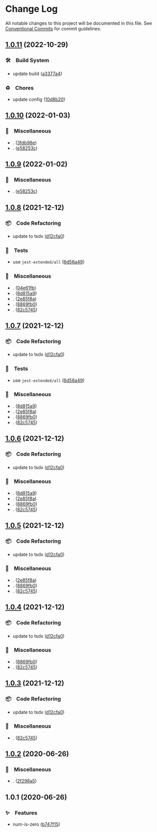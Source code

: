 # Change Log

All notable changes to this project will be documented in this file.
See [Conventional Commits](https://conventionalcommits.org) for commit guidelines.

## [1.0.11](https://github.com/bluelovers/ws-random/compare/num-is-zero@1.0.10...num-is-zero@1.0.11) (2022-10-29)



### 🛠　Build System

* update build ([a3377a4](https://github.com/bluelovers/ws-random/commit/a3377a45f6e3895378d1b633d02a501464836ea1))


### ♻️　Chores

* update config ([10d8b20](https://github.com/bluelovers/ws-random/commit/10d8b20d2ebc76491ac971bf8b9280f66285e056))



## [1.0.10](https://github.com/bluelovers/ws-random/compare/num-is-zero@1.0.8...num-is-zero@1.0.10) (2022-01-03)


### 🔖　Miscellaneous

* . ([3fdb98e](https://github.com/bluelovers/ws-random/commit/3fdb98ebbc24a4e5d33d0ffbc5bbd3e2344d9120))
* . ([e58253c](https://github.com/bluelovers/ws-random/commit/e58253c60984cc3947069ea4ae2eb1924cd2940e))





## [1.0.9](https://github.com/bluelovers/ws-random/compare/num-is-zero@1.0.8...num-is-zero@1.0.9) (2022-01-02)


### 🔖　Miscellaneous

* . ([e58253c](https://github.com/bluelovers/ws-random/commit/e58253c60984cc3947069ea4ae2eb1924cd2940e))





## [1.0.8](https://github.com/bluelovers/ws-random/compare/num-is-zero@1.0.2...num-is-zero@1.0.8) (2021-12-12)


### 📦　Code Refactoring

* update to tsdx ([d12cfa0](https://github.com/bluelovers/ws-random/commit/d12cfa06f76d5704846745c1acde7fee8ef6e8e7))


### 🚨　Tests

* use `jest-extended/all` ([6d56a49](https://github.com/bluelovers/ws-random/commit/6d56a49e94ec701cd8744632a04871cba4e59ea8))


### 🔖　Miscellaneous

* . ([04e61fb](https://github.com/bluelovers/ws-random/commit/04e61fb160f654f1f2f6efe95f63d900ed2449e3))
* . ([8d815a9](https://github.com/bluelovers/ws-random/commit/8d815a9451f12cabc9b81680e463d429c45f2506))
* . ([2e85f8a](https://github.com/bluelovers/ws-random/commit/2e85f8a1a76c34161fdec36f07b7da0163a0eec7))
* . ([8869fb0](https://github.com/bluelovers/ws-random/commit/8869fb0af949f1ff7c527aa11e5019628498267f))
* . ([82c5745](https://github.com/bluelovers/ws-random/commit/82c5745bfbee557b8703244d6c7d5ffbc1c25e12))





## [1.0.7](https://github.com/bluelovers/ws-random/compare/num-is-zero@1.0.2...num-is-zero@1.0.7) (2021-12-12)


### 📦　Code Refactoring

* update to tsdx ([d12cfa0](https://github.com/bluelovers/ws-random/commit/d12cfa06f76d5704846745c1acde7fee8ef6e8e7))


### 🚨　Tests

* use `jest-extended/all` ([6d56a49](https://github.com/bluelovers/ws-random/commit/6d56a49e94ec701cd8744632a04871cba4e59ea8))


### 🔖　Miscellaneous

* . ([8d815a9](https://github.com/bluelovers/ws-random/commit/8d815a9451f12cabc9b81680e463d429c45f2506))
* . ([2e85f8a](https://github.com/bluelovers/ws-random/commit/2e85f8a1a76c34161fdec36f07b7da0163a0eec7))
* . ([8869fb0](https://github.com/bluelovers/ws-random/commit/8869fb0af949f1ff7c527aa11e5019628498267f))
* . ([82c5745](https://github.com/bluelovers/ws-random/commit/82c5745bfbee557b8703244d6c7d5ffbc1c25e12))





## [1.0.6](https://github.com/bluelovers/ws-random/compare/num-is-zero@1.0.2...num-is-zero@1.0.6) (2021-12-12)


### 📦　Code Refactoring

* update to tsdx ([d12cfa0](https://github.com/bluelovers/ws-random/commit/d12cfa06f76d5704846745c1acde7fee8ef6e8e7))


### 🔖　Miscellaneous

* . ([8d815a9](https://github.com/bluelovers/ws-random/commit/8d815a9451f12cabc9b81680e463d429c45f2506))
* . ([2e85f8a](https://github.com/bluelovers/ws-random/commit/2e85f8a1a76c34161fdec36f07b7da0163a0eec7))
* . ([8869fb0](https://github.com/bluelovers/ws-random/commit/8869fb0af949f1ff7c527aa11e5019628498267f))
* . ([82c5745](https://github.com/bluelovers/ws-random/commit/82c5745bfbee557b8703244d6c7d5ffbc1c25e12))





## [1.0.5](https://github.com/bluelovers/ws-random/compare/num-is-zero@1.0.2...num-is-zero@1.0.5) (2021-12-12)


### 📦　Code Refactoring

* update to tsdx ([d12cfa0](https://github.com/bluelovers/ws-random/commit/d12cfa06f76d5704846745c1acde7fee8ef6e8e7))


### 🔖　Miscellaneous

* . ([2e85f8a](https://github.com/bluelovers/ws-random/commit/2e85f8a1a76c34161fdec36f07b7da0163a0eec7))
* . ([8869fb0](https://github.com/bluelovers/ws-random/commit/8869fb0af949f1ff7c527aa11e5019628498267f))
* . ([82c5745](https://github.com/bluelovers/ws-random/commit/82c5745bfbee557b8703244d6c7d5ffbc1c25e12))





## [1.0.4](https://github.com/bluelovers/ws-random/compare/num-is-zero@1.0.2...num-is-zero@1.0.4) (2021-12-12)


### 📦　Code Refactoring

* update to tsdx ([d12cfa0](https://github.com/bluelovers/ws-random/commit/d12cfa06f76d5704846745c1acde7fee8ef6e8e7))


### 🔖　Miscellaneous

* . ([8869fb0](https://github.com/bluelovers/ws-random/commit/8869fb0af949f1ff7c527aa11e5019628498267f))
* . ([82c5745](https://github.com/bluelovers/ws-random/commit/82c5745bfbee557b8703244d6c7d5ffbc1c25e12))





## [1.0.3](https://github.com/bluelovers/ws-random/compare/num-is-zero@1.0.2...num-is-zero@1.0.3) (2021-12-12)


### 📦　Code Refactoring

* update to tsdx ([d12cfa0](https://github.com/bluelovers/ws-random/commit/d12cfa06f76d5704846745c1acde7fee8ef6e8e7))


### 🔖　Miscellaneous

* . ([82c5745](https://github.com/bluelovers/ws-random/commit/82c5745bfbee557b8703244d6c7d5ffbc1c25e12))





## [1.0.2](https://github.com/bluelovers/ws-random/compare/num-is-zero@1.0.1...num-is-zero@1.0.2) (2020-06-26)


### 🔖　Miscellaneous

* . ([2f298a5](https://github.com/bluelovers/ws-random/commit/2f298a5e61d843da3c9359663f5d5ed2d5673490))





## 1.0.1 (2020-06-26)


### ✨　Features

* num-is-zero ([b747f15](https://github.com/bluelovers/ws-random/commit/b747f151eebd751ad8eb5d4dacb17128a29661ac))

